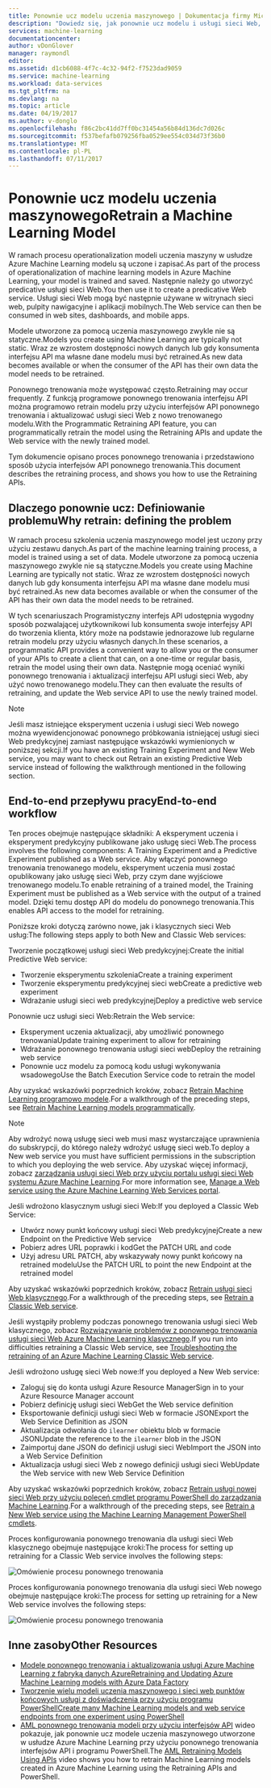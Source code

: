 ```yaml
---
title: Ponownie ucz modelu uczenia maszynowego | Dokumentacja firmy Microsoft
description: "Dowiedz się, jak ponownie ucz modelu i usługi sieci Web, aby użyć nowo uczonego modelu w usłudze Azure Machine Learning aktualizacji."
services: machine-learning
documentationcenter: 
author: vDonGlover
manager: raymondl
editor: 
ms.assetid: d1cb6088-4f7c-4c32-94f2-f7523dad9059
ms.service: machine-learning
ms.workload: data-services
ms.tgt_pltfrm: na
ms.devlang: na
ms.topic: article
ms.date: 04/19/2017
ms.author: v-donglo
ms.openlocfilehash: f86c2bc41dd7ff0bc31454a56b84d136dc7d026c
ms.sourcegitcommit: f537befafb079256fba0529ee554c034d73f36b0
ms.translationtype: MT
ms.contentlocale: pl-PL
ms.lasthandoff: 07/11/2017
---
```

# <a name="retrain-a-machine-learning-model"></a><span data-ttu-id="93578-103">Ponownie ucz modelu uczenia maszynowego</span><span class="sxs-lookup"><span data-stu-id="93578-103">Retrain a Machine Learning Model</span></span>
<span data-ttu-id="93578-104">W ramach procesu operationalization modeli uczenia maszyny w usłudze Azure Machine Learning modelu są uczone i zapisać.</span><span class="sxs-lookup"><span data-stu-id="93578-104">As part of the process of operationalization of machine learning models in Azure Machine Learning, your model is trained and saved.</span></span> <span data-ttu-id="93578-105">Następnie należy go utworzyć predicative usługi sieci Web.</span><span class="sxs-lookup"><span data-stu-id="93578-105">You then use it to create a predicative Web service.</span></span> <span data-ttu-id="93578-106">Usługi sieci Web mogą być następnie używane w witrynach sieci web, pulpity nawigacyjne i aplikacji mobilnych.</span><span class="sxs-lookup"><span data-stu-id="93578-106">The Web service can then be consumed in web sites, dashboards, and mobile apps.</span></span> 

<span data-ttu-id="93578-107">Modele utworzone za pomocą uczenia maszynowego zwykle nie są statyczne.</span><span class="sxs-lookup"><span data-stu-id="93578-107">Models you create using Machine Learning are typically not static.</span></span> <span data-ttu-id="93578-108">Wraz ze wzrostem dostępności nowych danych lub gdy konsumenta interfejsu API ma własne dane modelu musi być retrained.</span><span class="sxs-lookup"><span data-stu-id="93578-108">As new data becomes available or when the consumer of the API has their own data the model needs to be retrained.</span></span> 

<span data-ttu-id="93578-109">Ponownego trenowania może występować często.</span><span class="sxs-lookup"><span data-stu-id="93578-109">Retraining may occur frequently.</span></span> <span data-ttu-id="93578-110">Z funkcją programowe ponownego trenowania interfejsu API można programowo retrain modelu przy użyciu interfejsów API ponownego trenowania i aktualizować usługi sieci Web z nowo trenowanego modelu.</span><span class="sxs-lookup"><span data-stu-id="93578-110">With the Programmatic Retraining API feature, you can programmatically retrain the model using the Retraining APIs and update the Web service with the newly trained model.</span></span> 

<span data-ttu-id="93578-111">Tym dokumencie opisano proces ponownego trenowania i przedstawiono sposób użycia interfejsów API ponownego trenowania.</span><span class="sxs-lookup"><span data-stu-id="93578-111">This document describes the retraining process, and shows you how to use the Retraining APIs.</span></span>

## <a name="why-retrain-defining-the-problem"></a><span data-ttu-id="93578-112">Dlaczego ponownie ucz: Definiowanie problemu</span><span class="sxs-lookup"><span data-stu-id="93578-112">Why retrain: defining the problem</span></span>
<span data-ttu-id="93578-113">W ramach procesu szkolenia uczenia maszynowego model jest uczony przy użyciu zestawu danych.</span><span class="sxs-lookup"><span data-stu-id="93578-113">As part of the machine learning training process, a model is trained using a set of data.</span></span> <span data-ttu-id="93578-114">Modele utworzone za pomocą uczenia maszynowego zwykle nie są statyczne.</span><span class="sxs-lookup"><span data-stu-id="93578-114">Models you create using Machine Learning are typically not static.</span></span> <span data-ttu-id="93578-115">Wraz ze wzrostem dostępności nowych danych lub gdy konsumenta interfejsu API ma własne dane modelu musi być retrained.</span><span class="sxs-lookup"><span data-stu-id="93578-115">As new data becomes available or when the consumer of the API has their own data the model needs to be retrained.</span></span>

<span data-ttu-id="93578-116">W tych scenariuszach Programistyczny interfejs API udostępnia wygodny sposób pozwalającej użytkownikowi lub konsumenta swoje interfejsy API do tworzenia klienta, który może na podstawie jednorazowe lub regularne retrain modelu przy użyciu własnych danych.</span><span class="sxs-lookup"><span data-stu-id="93578-116">In these scenarios, a programmatic API provides a convenient way to allow you or the consumer of your APIs to create a client that can, on a one-time or regular basis, retrain the model using their own data.</span></span> <span data-ttu-id="93578-117">Następnie mogą oceniać wyniki ponownego trenowania i aktualizacji interfejsu API usługi sieci Web, aby użyć nowo trenowanego modelu.</span><span class="sxs-lookup"><span data-stu-id="93578-117">They can then evaluate the results of retraining, and update the Web service API to use the newly trained model.</span></span>

> [!NOTE]
> <span data-ttu-id="93578-118">Jeśli masz istniejące eksperyment uczenia i usługi sieci Web nowego można wyewidencjonować ponownego próbkowania istniejącej usługi sieci Web predykcyjnej zamiast następujące wskazówki wymienionych w poniższej sekcji.</span><span class="sxs-lookup"><span data-stu-id="93578-118">If you have an existing Training Experiment and New Web service, you may want to check out Retrain an existing Predictive Web service instead of following the walkthrough mentioned in the following section.</span></span>
> 
> 

## <a name="end-to-end-workflow"></a><span data-ttu-id="93578-119">End-to-end przepływu pracy</span><span class="sxs-lookup"><span data-stu-id="93578-119">End-to-end workflow</span></span>
<span data-ttu-id="93578-120">Ten proces obejmuje następujące składniki: A eksperyment uczenia i eksperyment predykcyjny publikowane jako usługę sieci Web.</span><span class="sxs-lookup"><span data-stu-id="93578-120">The process involves the following components: A Training Experiment and a Predictive Experiment published as a Web service.</span></span> <span data-ttu-id="93578-121">Aby włączyć ponownego trenowania trenowanego modelu, eksperyment uczenia musi zostać opublikowany jako usługę sieci Web, przy czym dane wyjściowe trenowanego modelu.</span><span class="sxs-lookup"><span data-stu-id="93578-121">To enable retraining of a trained model, the Training Experiment must be published as a Web service with the output of a trained model.</span></span> <span data-ttu-id="93578-122">Dzięki temu dostęp API do modelu do ponownego trenowania.</span><span class="sxs-lookup"><span data-stu-id="93578-122">This enables API access to the model for retraining.</span></span> 

<span data-ttu-id="93578-123">Poniższe kroki dotyczą zarówno nowe, jak i klasycznych sieci Web usług:</span><span class="sxs-lookup"><span data-stu-id="93578-123">The following steps apply to both New and Classic Web services:</span></span>

<span data-ttu-id="93578-124">Tworzenie początkowej usługi sieci Web predykcyjnej:</span><span class="sxs-lookup"><span data-stu-id="93578-124">Create the initial Predictive Web service:</span></span>

* <span data-ttu-id="93578-125">Tworzenie eksperymentu szkolenia</span><span class="sxs-lookup"><span data-stu-id="93578-125">Create a training experiment</span></span>
* <span data-ttu-id="93578-126">Tworzenie eksperymentu predykcyjnej sieci web</span><span class="sxs-lookup"><span data-stu-id="93578-126">Create a predictive web experiment</span></span>
* <span data-ttu-id="93578-127">Wdrażanie usługi sieci web predykcyjnej</span><span class="sxs-lookup"><span data-stu-id="93578-127">Deploy a predictive web service</span></span>

<span data-ttu-id="93578-128">Ponownie ucz usługi sieci Web:</span><span class="sxs-lookup"><span data-stu-id="93578-128">Retrain the Web service:</span></span>

* <span data-ttu-id="93578-129">Eksperyment uczenia aktualizacji, aby umożliwić ponownego trenowania</span><span class="sxs-lookup"><span data-stu-id="93578-129">Update training experiment to allow for retraining</span></span>
* <span data-ttu-id="93578-130">Wdrażanie ponownego trenowania usługi sieci web</span><span class="sxs-lookup"><span data-stu-id="93578-130">Deploy the retraining web service</span></span>
* <span data-ttu-id="93578-131">Ponownie ucz modelu za pomocą kodu usługi wykonywania wsadowego</span><span class="sxs-lookup"><span data-stu-id="93578-131">Use the Batch Execution Service code to retrain the model</span></span>

<span data-ttu-id="93578-132">Aby uzyskać wskazówki poprzednich kroków, zobacz [Retrain Machine Learning programowo modele](machine-learning-retrain-models-programmatically.md).</span><span class="sxs-lookup"><span data-stu-id="93578-132">For a walkthrough of the preceding steps, see [Retrain Machine Learning models programmatically](machine-learning-retrain-models-programmatically.md).</span></span>

> [!NOTE] 
> <span data-ttu-id="93578-133">Aby wdrożyć nową usługę sieci web musi masz wystarczające uprawnienia do subskrypcji, do którego należy wdrożyć usługę sieci web.</span><span class="sxs-lookup"><span data-stu-id="93578-133">To deploy a New web service you must have sufficient permissions in the subscription to which you deploying the web service.</span></span> <span data-ttu-id="93578-134">Aby uzyskać więcej informacji, zobacz [zarządzania usługi sieci Web przy użyciu portalu usługi sieci Web systemu Azure Machine Learning](machine-learning-manage-new-webservice.md).</span><span class="sxs-lookup"><span data-stu-id="93578-134">For more information see, [Manage a Web service using the Azure Machine Learning Web Services portal](machine-learning-manage-new-webservice.md).</span></span> 

<span data-ttu-id="93578-135">Jeśli wdrożono klasycznym usługi sieci Web:</span><span class="sxs-lookup"><span data-stu-id="93578-135">If you deployed a Classic Web Service:</span></span>

* <span data-ttu-id="93578-136">Utwórz nowy punkt końcowy usługi sieci Web predykcyjnej</span><span class="sxs-lookup"><span data-stu-id="93578-136">Create a new Endpoint on the Predictive Web service</span></span>
* <span data-ttu-id="93578-137">Pobierz adres URL poprawki i kod</span><span class="sxs-lookup"><span data-stu-id="93578-137">Get the PATCH URL and code</span></span>
* <span data-ttu-id="93578-138">Użyj adresu URL PATCH, aby wskazywały nowy punkt końcowy na retrained modelu</span><span class="sxs-lookup"><span data-stu-id="93578-138">Use the PATCH URL to point the new Endpoint at the retrained model</span></span> 

<span data-ttu-id="93578-139">Aby uzyskać wskazówki poprzednich kroków, zobacz [Retrain usługi sieci Web klasycznego](machine-learning-retrain-a-classic-web-service.md).</span><span class="sxs-lookup"><span data-stu-id="93578-139">For a walkthrough of the preceding steps, see [Retrain a Classic Web service](machine-learning-retrain-a-classic-web-service.md).</span></span>

<span data-ttu-id="93578-140">Jeśli wystąpiły problemy podczas ponownego trenowania usługi sieci Web klasycznego, zobacz [Rozwiązywanie problemów z ponownego trenowania usługi sieci Web Azure Machine Learning klasycznego](machine-learning-troubleshooting-retraining-models.md).</span><span class="sxs-lookup"><span data-stu-id="93578-140">If you run into difficulties retraining a Classic Web service, see [Troubleshooting the retraining of an Azure Machine Learning Classic Web service](machine-learning-troubleshooting-retraining-models.md).</span></span>

<span data-ttu-id="93578-141">Jeśli wdrożono usługę sieci Web nowe:</span><span class="sxs-lookup"><span data-stu-id="93578-141">If you deployed a New Web service:</span></span>

* <span data-ttu-id="93578-142">Zaloguj się do konta usługi Azure Resource Manager</span><span class="sxs-lookup"><span data-stu-id="93578-142">Sign in to your Azure Resource Manager account</span></span>
* <span data-ttu-id="93578-143">Pobierz definicję usługi sieci Web</span><span class="sxs-lookup"><span data-stu-id="93578-143">Get the Web service definition</span></span>
* <span data-ttu-id="93578-144">Eksportowanie definicji usługi sieci Web w formacie JSON</span><span class="sxs-lookup"><span data-stu-id="93578-144">Export the Web Service Definition as JSON</span></span>
* <span data-ttu-id="93578-145">Aktualizacja odwołania do `ilearner` obiektu blob w formacie JSON</span><span class="sxs-lookup"><span data-stu-id="93578-145">Update the reference to the `ilearner` blob in the JSON</span></span>
* <span data-ttu-id="93578-146">Zaimportuj dane JSON do definicji usługi sieci Web</span><span class="sxs-lookup"><span data-stu-id="93578-146">Import the JSON into a Web Service Definition</span></span>
* <span data-ttu-id="93578-147">Aktualizacja usługi sieci Web z nowego definicji usługi sieci Web</span><span class="sxs-lookup"><span data-stu-id="93578-147">Update the Web service with new Web Service Definition</span></span>

<span data-ttu-id="93578-148">Aby uzyskać wskazówki poprzednich kroków, zobacz [Retrain usługi nowej sieci Web przy użyciu poleceń cmdlet programu PowerShell do zarządzania Machine Learning](machine-learning-retrain-new-web-service-using-powershell.md).</span><span class="sxs-lookup"><span data-stu-id="93578-148">For a walkthrough of the preceding steps, see [Retrain a New Web service using the Machine Learning Management PowerShell cmdlets](machine-learning-retrain-new-web-service-using-powershell.md).</span></span>

<span data-ttu-id="93578-149">Proces konfigurowania ponownego trenowania dla usługi sieci Web klasycznego obejmuje następujące kroki:</span><span class="sxs-lookup"><span data-stu-id="93578-149">The process for setting up retraining for a Classic Web service involves the following steps:</span></span>

![Omówienie procesu ponownego trenowania][1]

<span data-ttu-id="93578-151">Proces konfigurowania ponownego trenowania dla usługi sieci Web nowego obejmuje następujące kroki:</span><span class="sxs-lookup"><span data-stu-id="93578-151">The process for setting up retraining for a New Web service involves the following steps:</span></span>

![Omówienie procesu ponownego trenowania][7]

## <a name="other-resources"></a><span data-ttu-id="93578-153">Inne zasoby</span><span class="sxs-lookup"><span data-stu-id="93578-153">Other Resources</span></span>
* [<span data-ttu-id="93578-154">Modele ponownego trenowania i aktualizowania usługi Azure Machine Learning z fabryką danych Azure</span><span class="sxs-lookup"><span data-stu-id="93578-154">Retraining and Updating Azure Machine Learning models with Azure Data Factory</span></span>](https://azure.microsoft.com/blog/retraining-and-updating-azure-machine-learning-models-with-azure-data-factory/)
* [<span data-ttu-id="93578-155">Tworzenie wielu modeli uczenia maszynowego i sieci web punktów końcowych usługi z doświadczenia przy użyciu programu PowerShell</span><span class="sxs-lookup"><span data-stu-id="93578-155">Create many Machine Learning models and web service endpoints from one experiment using PowerShell</span></span>](machine-learning-create-models-and-endpoints-with-powershell.md)
* <span data-ttu-id="93578-156">[AML ponownego trenowania modeli przy użyciu interfejsów API](https://www.youtube.com/watch?v=wwjglA8xllg) wideo pokazuje, jak ponownie ucz modele uczenia maszynowego utworzone w usłudze Azure Machine Learning przy użyciu ponownego trenowania interfejsów API i programu PowerShell.</span><span class="sxs-lookup"><span data-stu-id="93578-156">The [AML Retraining Models Using APIs](https://www.youtube.com/watch?v=wwjglA8xllg) video shows you how to retrain Machine Learning models created in Azure Machine Learning using the Retraining APIs and PowerShell.</span></span>

<!--image links-->
[1]: ./media/machine-learning-retrain-machine-learning-model/machine-learning-retrain-models-programmatically-IMAGE01.png
[7]: ./media/machine-learning-retrain-machine-learning-model/machine-learning-retrain-models-programmatically-IMAGE07.png

